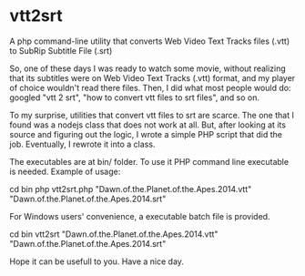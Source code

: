 vtt2srt
=======

A php command-line utility that converts Web Video Text Tracks files (.vtt) to SubRip Subtitle File (.srt)

So, one of these days I was ready to watch some movie, without realizing that its subtitles were on Web Video Text Tracks (.vtt) format, and my player of choice wouldn't read there files. Then, I did what most people would do: googled "vtt 2 srt", "how to convert vtt files to srt files", and so on.

To my surprise, utilities that convert vtt files to srt are scarce. The one that I found was a nodejs class that does not work at all. But, after looking at its source and figuring out the logic, I wrote a simple PHP script that did the job. Eventually, I rewrote it into a class.

The executables are at bin/ folder. To use it PHP command line executable is needed. Example of usage:

cd bin
php vtt2srt.php "Dawn.of.the.Planet.of.the.Apes.2014.vtt" "Dawn.of.the.Planet.of.the.Apes.2014.srt"

For Windows users' convenience, a executable batch file is provided.

cd bin
vtt2srt "Dawn.of.the.Planet.of.the.Apes.2014.vtt" "Dawn.of.the.Planet.of.the.Apes.2014.srt"

Hope it can be usefull to you. Have a nice day.
